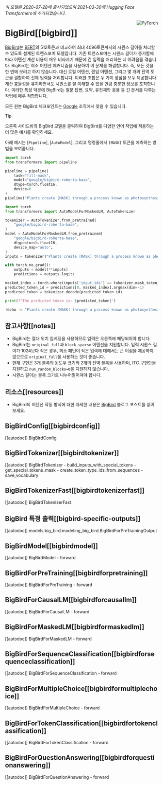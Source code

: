 <!--Copyright 2021 The HuggingFace Team. All rights reserved.

Licensed under the Apache License, Version 2.0 (the "License"); you may not use this file except in compliance with
the License. You may obtain a copy of the License at

http://www.apache.org/licenses/LICENSE-2.0

Unless required by applicable law or agreed to in writing, software distributed under the License is distributed on
an "AS IS" BASIS, WITHOUT WARRANTIES OR CONDITIONS OF ANY KIND, either express or implied. See the License for the
specific language governing permissions and limitations under the License.

⚠️ Note that this file is in Markdown but contain specific syntax for our doc-builder (similar to MDX) that may not be
rendered properly in your Markdown viewer.

-->

*이 모델은 2020-07-28에 출시되었으며 2021-03-30에 Hugging Face Transformers에 추가되었습니다.*

<div style="float: right;">
    <div class="flex flex-wrap space-x-1">
        <img alt="PyTorch" src="https://img.shields.io/badge/PyTorch-DE3412?style=flat&logo=pytorch&logoColor=white" >
    </div>
</div>

# BigBird[[bigbird]]

[BigBird](https://huggingface.co/papers/2007.14062)는 [BERT](./bert)의 512토큰과 비교하여 최대 4096토큰까지의 시퀀스 길이를 처리할 수 있도록 설계된 트랜스포머 모델입니다. 기존 트랜스포머는 시퀀스 길이가 증가함에 따라 어텐션 계산 비용이 매우 비싸지기 때문에 긴 입력을 처리하는 데 어려움을 겪습니다. BigBird는 희소 어텐션 메커니즘을 사용하여 이 문제를 해결합니다. 즉, 모든 것을 한 번에 보려고 하지 않습니다. 대신 로컬 어텐션, 랜덤 어텐션, 그리고 몇 개의 전역 토큰을 결합하여 전체 입력을 처리합니다. 이러한 조합은 두 가지 장점을 모두 제공합니다. 계산 효율성을 유지하면서도 시퀀스를 잘 이해할 수 있을 만큼 충분한 정보를 포착합니다. 이러한 특성 덕분에 BigBird는 질문 답변, 요약, 유전체학 응용 등 긴 문서를 다루는 작업에 매우 적합합니다.

모든 원본 BigBird 체크포인트는 [Google](https://huggingface.co/google?search_models=bigbird) 조직에서 찾을 수 있습니다.

> [!TIP]
> 오른쪽 사이드바의 BigBird 모델을 클릭하여 BigBird를 다양한 언어 작업에 적용하는 더 많은 예시를 확인하세요.

아래 예시는 [`Pipeline`], [`AutoModel`], 그리고 명령줄에서 `[MASK]` 토큰을 예측하는 방법을 보여줍니다.

<hfoptions id="usage">
<hfoption id="Pipeline">

```py
import torch
from transformers import pipeline

pipeline = pipeline(
    task="fill-mask",
    model="google/bigbird-roberta-base",
    dtype=torch.float16,
    device=0
)
pipeline("Plants create [MASK] through a process known as photosynthesis.")
```

</hfoption>
<hfoption id="AutoModel">

```py
import torch
from transformers import AutoModelForMaskedLM, AutoTokenizer

tokenizer = AutoTokenizer.from_pretrained(
    "google/bigbird-roberta-base",
)
model = AutoModelForMaskedLM.from_pretrained(
    "google/bigbird-roberta-base",
    dtype=torch.float16,
    device_map="auto",
)
inputs = tokenizer("Plants create [MASK] through a process known as photosynthesis.", return_tensors="pt").to(model.device)

with torch.no_grad():
    outputs = model(**inputs)
    predictions = outputs.logits

masked_index = torch.where(inputs['input_ids'] == tokenizer.mask_token_id)[1]
predicted_token_id = predictions[0, masked_index].argmax(dim=-1)
predicted_token = tokenizer.decode(predicted_token_id)

print(f"The predicted token is: {predicted_token}")
```

</hfoption>
<hfoption id="transformers CLI">

```bash
!echo -e "Plants create [MASK] through a process known as photosynthesis." | transformers-cli run --task fill-mask --model google/bigbird-roberta-base --device 0
```

</hfoption>
</hfoptions>

## 참고사항[[notes]]

- BigBird는 절대 위치 임베딩을 사용하므로 입력은 오른쪽에 패딩되어야 합니다.
- BigBird는 `original_full`과 `block_sparse` 어텐션을 지원합니다. 입력 시퀀스 길이가 1024보다 작은 경우, 희소 패턴이 작은 입력에 대해서는 큰 이점을 제공하지 않으므로 `original_full`을 사용하는 것이 좋습니다.
- 현재 구현은 3개 블록의 윈도우 크기와 2개의 전역 블록을 사용하며, ITC 구현만을 지원하고 `num_random_blocks=0`을 지원하지 않습니다.
- 시퀀스 길이는 블록 크기로 나누어떨어져야 합니다.

## 리소스[[resources]]

- BigBird의 어텐션 작동 방식에 대한 자세한 내용은 [BigBird](https://huggingface.co/blog/big-bird) 블로그 포스트를 읽어보세요.

## BigBirdConfig[[bigbirdconfig]]

[[autodoc]] BigBirdConfig

## BigBirdTokenizer[[bigbirdtokenizer]]

[[autodoc]] BigBirdTokenizer
    - build_inputs_with_special_tokens
    - get_special_tokens_mask
    - create_token_type_ids_from_sequences
    - save_vocabulary

## BigBirdTokenizerFast[[bigbirdtokenizerfast]]

[[autodoc]] BigBirdTokenizerFast

## BigBird 특정 출력[[bigbird-specific-outputs]]

[[autodoc]] models.big_bird.modeling_big_bird.BigBirdForPreTrainingOutput

## BigBirdModel[[bigbirdmodel]]

[[autodoc]] BigBirdModel
    - forward

## BigBirdForPreTraining[[bigbirdforpretraining]]

[[autodoc]] BigBirdForPreTraining
    - forward

## BigBirdForCausalLM[[bigbirdforcausallm]]

[[autodoc]] BigBirdForCausalLM
    - forward

## BigBirdForMaskedLM[[bigbirdformaskedlm]]

[[autodoc]] BigBirdForMaskedLM
    - forward

## BigBirdForSequenceClassification[[bigbirdforsequenceclassification]]

[[autodoc]] BigBirdForSequenceClassification
    - forward

## BigBirdForMultipleChoice[[bigbirdformultiplechoice]]

[[autodoc]] BigBirdForMultipleChoice
    - forward

## BigBirdForTokenClassification[[bigbirdfortokenclassification]]

[[autodoc]] BigBirdForTokenClassification
    - forward

## BigBirdForQuestionAnswering[[bigbirdforquestionanswering]]

[[autodoc]] BigBirdForQuestionAnswering
    - forward
